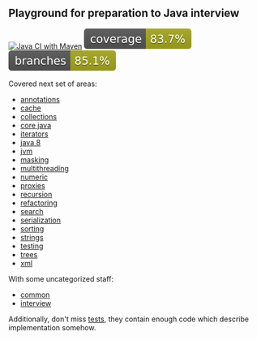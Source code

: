 
## Playground for preparation to Java interview

[![Java CI with Maven](https://github.com/andrei-punko/java-interview/actions/workflows/maven.yml/badge.svg)](https://github.com/andrei-punko/java-interview/actions/workflows/maven.yml)
[![Coverage](.github/badges/jacoco.svg)](https://github.com/andrei-punko/java-interview/actions/workflows/maven.yml)
[![Branches](.github/badges/branches.svg)](https://github.com/andrei-punko/java-interview/actions/workflows/maven.yml)

Covered next set of areas:
- [annotations](./src/main/java/by/andd3dfx/annotation)
- [cache](./src/main/java/by/andd3dfx/cache)
- [collections](./src/main/java/by/andd3dfx/collections)
- [core java](./src/main/java/by/andd3dfx/core)
- [iterators](./src/main/java/by/andd3dfx/iterators)
- [java 8](./src/main/java/by/andd3dfx/java8)
- [jvm](./src/main/java/by/andd3dfx/jvm)
- [masking](./src/main/java/by/andd3dfx/masking)
- [multithreading](./src/main/java/by/andd3dfx/multithreading)
- [numeric](./src/main/java/by/andd3dfx/numeric)
- [proxies](./src/main/java/by/andd3dfx/proxy)
- [recursion](./src/main/java/by/andd3dfx/recursion)
- [refactoring](./src/main/java/by/andd3dfx/refactoring)
- [search](./src/main/java/by/andd3dfx/search)
- [serialization](./src/main/java/by/andd3dfx/serialization)
- [sorting](./src/main/java/by/andd3dfx/sorting)
- [strings](./src/main/java/by/andd3dfx/string)
- [testing](./src/main/java/by/andd3dfx/testing)
- [trees](./src/main/java/by/andd3dfx/tree)
- [xml](./src/main/java/by/andd3dfx/xml)

With some uncategorized staff:
- [common](./src/main/java/by/andd3dfx/common)
- [interview](./src/main/java/by/andd3dfx/interview)

Additionally, don't miss [tests](./src/test/java/by/andd3dfx), they contain enough code which describe implementation somehow.

